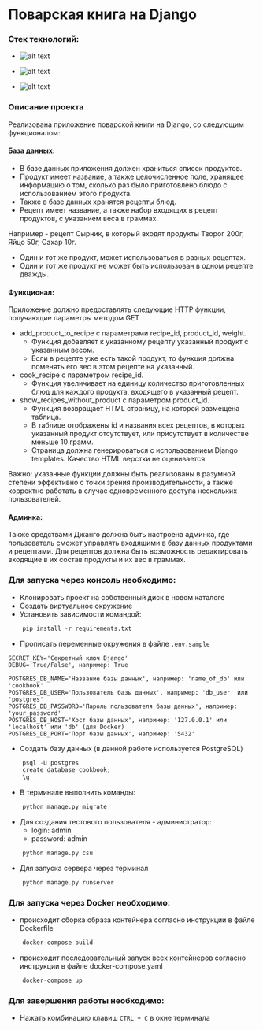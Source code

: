 # Поварская книга на Django

### Стек технологий:

 - ![alt text](https://img.shields.io/badge/Python-3.11.5-grey?style=plastic&logo=python&logoColor=white&labelColor=%233776AB)

 - ![alt text](https://img.shields.io/badge/Django-5.0.1-grey?style=plastic&logo=django&logoColor=white&labelColor=%23092E20)

 - ![alt text](https://img.shields.io/badge/PostgreSQL-15.3-grey?style=plastic&logo=postgresql&logoColor=white&labelColor=%234169E1)

### Описание проекта
Реализована приложение поварской книги на Django, со следующим функционалом:  

#### База данных:

- В базе данных приложения должен храниться список продуктов.
- Продукт имеет название, а также целочисленное поле, хранящее информацию о том, сколько раз было приготовлено блюдо с использованием этого продукта.
- Также в базе данных хранятся рецепты блюд.
- Рецепт имеет название, а также набор входящих в рецепт продуктов, с указанием веса в граммах.

Например - рецепт Сырник, в который входят продукты Творог 200г, Яйцо 50г, Сахар 10г.

- Один и тот же продукт, может использоваться в разных рецептах.
- Один и тот же продукт не может быть использован в одном рецепте дважды.

#### Функционал:
Приложение должно предоставлять следующие HTTP функции, получающие параметры методом GET

-  add_product_to_recipe с параметрами recipe_id, product_id, weight. 
    - Функция добавляет к указанному рецепту указанный продукт с указанным весом.
    - Если в рецепте уже есть такой продукт, то функция должна поменять его вес в этом рецепте на указанный.
- cook_recipe c параметром recipe_id.
    - Функция увеличивает на единицу количество приготовленных блюд для каждого продукта, входящего в указанный рецепт.
- show_recipes_without_product с параметром product_id.
    - Функция возвращает HTML страницу, на которой размещена таблица.
    - В таблице отображены id и названия всех рецептов, в которых указанный продукт отсутствует, или присутствует в количестве меньше 10 грамм.
    - Страница должна генерироваться с использованием Django templates. Качество HTML верстки не оценивается.

Важно: указанные функции должны быть реализованы в разумной степени эффективно с точки зрения производительности, а также корректно работать в случае одновременного доступа нескольких пользователей.

#### Админка:
Также средствами Джанго должна быть настроена админка, где пользователь сможет управлять входящими в базу данных продуктами и рецептами. Для рецептов должна быть возможность редактировать входящие в их состав продукты и их вес в граммах.

### Для запуска через консоль необходимо:

 - Клонировать проект на собственный диск в новом каталоге
 - Создать виртуальное окружение
 - Установить зависимости командой:
```python
    pip install -r requirements.txt
```
 - Прописать переменные окружения в файле `.env.sample`
```dotenv
SECRET_KEY='Секретный ключ Django'
DEBUG='True/False', например: True

POSTGRES_DB_NAME='Название базы данных', например: 'name_of_db' или 'cookbook'
POSTGRES_DB_USER='Пользователь базы данных', например: 'db_user' или 'postgres'
POSTGRES_DB_PASSWORD='Пароль пользователя базы данных', например: 'your_password'
POSTGRES_DB_HOST='Хост базы данных', например: '127.0.0.1' или 'localhost' или 'db' (для Docker)
POSTGRES_DB_PORT='Порт базы данных', например: '5432'
```
 - Создать базу данных (в данной работе используется PostgreSQL)
```python
    psql -U postgres
    create database cookbook;
    \q
```
 - В терминале выполнить команды:
```python
    python manage.py migrate
```

 - Для создания тестового пользователя - администратор:
   - login: admin
   - password: admin 
```python
    python manage.py csu
```
 - Для запуска сервера через терминал
```python
    python manage.py runserver
```

### Для запуска через Docker необходимо:

 - происходит сборка образа контейнера согласно инструкции в файле Dockerfile
```python
    docker-compose build
```
 - происходит последовательный запуск всех контейнеров согласно инструкции в файле docker-compose.yaml
```python
    docker-compose up
```

### Для завершения работы необходимо:

 - Нажать комбинацию клавиш `CTRL + C` в окне терминала
